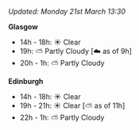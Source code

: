 *Updated: Monday 21st March 13:30*

**Glasgow**

* 14h - 18h: :sunny: Clear
* 19h: :partly_sunny: Partly Cloudy [:cloud: as of 9h]
* 20h - 1h: :partly_sunny: Partly Cloudy

**Edinburgh**

* 14h - 18h: :sunny: Clear
* 19h - 21h: :sunny: Clear [:partly_sunny: as of 11h]
* 22h - 1h: :partly_sunny: Partly Cloudy

